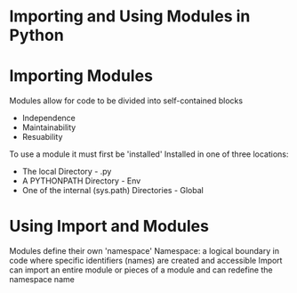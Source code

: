 # Importing and Using Modules in Python

# Importing Modules

Modules allow for code to be divided into self-contained blocks
 - Independence
 - Maintainability
 - Resuability

To use a module it must first be 'installed'
Installed in one of three locations:
  - The local Directory - .py
  - A PYTHONPATH Directory - Env
  - One of the internal (sys.path) Directories - Global

# Using Import and Modules

Modules define their own 'namespace'
Namespace: a logical boundary in code where specific identifiers (names) are created and accessible
Import can import an entire module or pieces of a module and can redefine the namespace name




